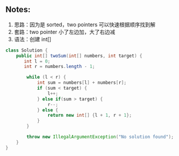 ## Notes:

1. 思路：因为是 sorted，two pointers 可以快速根据顺序找到解
2. 套路：two pointer 小了左边加，大了右边减
3. 语法：创建 int[]

```java
class Solution {
    public int[] twoSum(int[] numbers, int target) {
       int l = 0;
       int r = numbers.length - 1;

        while (l < r) {
            int sum = numbers[l] + numbers[r];
            if (sum < target) {
                l++;
            } else if(sum > target) {
                r--;
            } else {
                return new int[] {l + 1, r + 1};
            }
        }

        throw new IllegalArgumentException("No solution found");
    }
}
```
